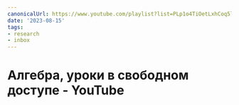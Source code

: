 ```yaml
---
canonicalUrl: https://www.youtube.com/playlist?list=PLp1o4TiOetLxhCoq5ltCibkk0tlJua_z7
date: '2023-08-15'
tags:
- research
- inbox
---
```


# Алгебра, уроки в свободном доступе - YouTube